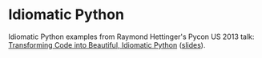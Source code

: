 # Idiomatic Python

Idiomatic Python examples from Raymond Hettinger's Pycon US 2013 talk:
[Transforming Code into Beautiful, Idiomatic Python](https://www.youtube.com/watch?v=OSGv2VnC0go)
([slides](https://speakerdeck.com/pyconslides/transforming-code-into-beautiful-idiomatic-python-by-raymond-hettinger-1)).
